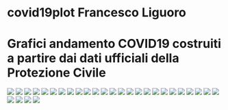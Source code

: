# covid19plot Francesco Liguoro
# Grafici andamento COVID19 costruiti a partire dai dati ufficiali della Protezione Civile 

![](Nazionale.bmp)
![](GioNazionale.bmp)
![](LogNazionale.bmp)
![](Valle%20d'Aosta.bmp)
![](ospedalizzatiValle%20d'Aosta.bmp)
![](Lombardia.bmp)
![](ospedalizzatiLombardia.bmp)
![](Emilia%20Romagna.bmp)
![](ospedalizzatiEmilia%20Romagna.bmp)
![](Veneto.bmp)
![](ospedalizzatiVeneto.bmp)
![](Marche.bmp)
![](ospedalizzatiMarche.bmp)
![](Toscana.bmp)
![](ospedalizzatiToscana.bmp)
![](Abruzzo.bmp)
![](ospedalizzatiAbruzzo.bmp)
![](Lazio.bmp)
![](ospedalizzatiLazio.bmp)
![](Campania.bmp)
![](ospedalizzatiCampania.bmp)
![](Puglia.bmp)
![](ospedalizzatiPuglia.bmp)
![](Calabria.bmp)
![](ospedalizzatiCalabria.bmp)
![](Sicilia.bmp)
![](ospedalizzatiSicilia.bmp)
![](Sardegna.bmp)
![](ospedalizzatiSardegna.bmp)
